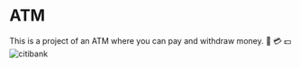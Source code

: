# ATM 

This is a project of an ATM where you can pay and withdraw money. :atm: :credit_card: :dollar:
![citibank](https://user-images.githubusercontent.com/77820313/150662356-df19d7ab-6256-43be-9849-c80dc700b3af.PNG)
